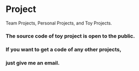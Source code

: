 # Project
Team Projects, Personal Projects, and Toy Projects.

### The source code of toy project is open to the public.
### If you want to get a code of any other projects,  
### just give me an email.
